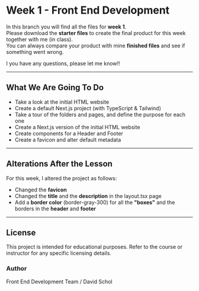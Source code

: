 # Week 1 - Front End Development

In this branch you will find all the files for **week 1**.\
Please download the **starter files** to create the final product for
this week together with me (in class).\
You can always compare your product with mine **finished files** and see if something went
wrong.

I you have any questions, please let me know!!

------------------------------------------------------------------------

## What We Are Going To Do

- Take a look at the initial HTML website
- Create a default Next.js project (with TypeScript & Tailwind)
- Take a tour of the folders and pages, and define the purpose for each one
- Create a Next.js version of the initial HTML website
- Create components for a Header and Footer
- Create a favicon and alter default metadata

------------------------------------------------------------------------

## Alterations After the Lesson

For this week, I altered the project as follows:

-   Changed the **favicon**
-   Changed the **title** and the **description** in the layout.tsx page
-   Add a **border color** (border-gray-300) for all the **"boxes"** and the borders
    in the **header** and **footer**

------------------------------------------------------------------------

## License

This project is intended for educational purposes.
Refer to the course or instructor for any specific licensing details.

### Author

Front End Development Team / David Schol
